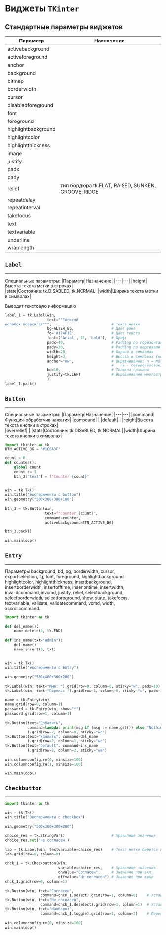 # Виджеты `TKinter`

## Стандартные параметры виджетов

|Параметр|Назначение|
|---|---|
|activebackground| |
|activeforeground| |
|anchor| |  
|background| |
|bitmap| |
|borderwidth| |
|cursor| |  
|disabledforeground| |
|font| |
|foreground| |  
|highlightbackground| |
|highlightcolor| |  
|highlightthickness| |
|image| |
|justify| |  
|padx| |
|pady| |
|relief|тип бордюра tk.FLAT, RAISED, SUNKEN, GROOVE, RIDGE|
|repeatdelay| |  
|repeatinterval| |
|takefocus| |
|text| |  
|textvariable| |
|underline| |
|wraplength| |

## `Label`
***
Специальные параметры:
|Параметр|Назначение|
|---|---|
|height|Высота текста метки в строках|  
|state|Состояние: tk.DISABLED, tk.NORMAL|
|width|Ширина текста метки в символах|


Выводит текстовую информацию
```python
label_1 = tk.Label(win,  
                   text="""Асисяй  
колобок повесился""",                           # текст метки  
                   bg=ALTER_BG,                 # Цвет фона  
                   fg='#124F1E',                # Цвет текста  
                   font=('Arial', 15, 'bold'),  # Шрифт  
                   padx=40,                     # Padding по горизонтали  
                   pady=20,                     # Padding по вертикали  
                   width=20,                    # Ширина в символах  
                   height=3,                    # Высота в симловах (количество строк)  
                   anchor="nw",                 # Выравнивание: n = North(верх)... и т.д.  
                                                #   ne - Северо-восток, center - центр                   relief=tk.RAISED,            # Стиль границы  
                   bd=10,                       # Толщина границы  
                   justify=tk.LEFT              # Выравнивание многострочного текста  
                   )  
label_1.pack()
```


## `Button`
***
Специальные параметры:
|Параметр|Назначение|
|---|---|
|command|Функция-обработчик нажатия|
|compound| |
|default| |
|height|Высота текста кнопки в строках|  
|overrelief| |
|state|Состояние: tk.DISABLED, tk.NORMAL|
|width|Ширина текста кнопки в символах|

```python
import tkinter as tk  
BTN_ACTIVE_BG = "#1E6A3F"  

count = 0  
def counter():  
    global count  
    count += 1  
    btn_3["text"] = f"Counter {count}"  
  
  
win = tk.Tk()  
win.title("Эксперименты с button")  
win.geometry("500x300+300+100")  
  
btn_3 = tk.Button(win,  
                  text=f"Counter {count}",  
                  command=counter,  
                  activebackground=BTN_ACTIVE_BG)  
  
btn_3.pack()  
  
win.mainloop()
```


## `Entry`
***
Параметры
background, bd, bg, borderwidth, cursor,  
exportselection, fg, font, foreground, highlightbackground,  
highlightcolor, highlightthickness, insertbackground,  
insertborderwidth, insertofftime, insertontime, insertwidth,  
invalidcommand, invcmd, justify, relief, selectbackground,  
selectborderwidth, selectforeground, show, state, takefocus,  
textvariable, validate, validatecommand, vcmd, width,  
xscrollcommand.

```python
import tkinter as tk  
  
def del_name():  
    name.delete(0, tk.END)  
  
def ins_name(txt="admin"):  
    del_name()  
    name.insert(0, txt)  
  
  
win = tk.Tk()  
win.title("Эксперименты с Entry")  
  
win.geometry("500x400+300+200")  
  
tk.Label(win, text="Имя: ").grid(row=0, column=0, sticky="w", padx=10)  
tk.Label(win, text="Пароль: ").grid(row=1, column=0, sticky="w", padx=10)  
  
name = tk.Entry(win)  
name.grid(row=0, column=1)  
password = tk.Entry(win, show="*")  
password.grid(row=1, column=1)  
  
tk.Button(text="Добавить",  
          command=lambda: print(msg if (msg := name.get()) else "Nothing")  
          ).grid(row=2, column=0, sticky="we")  
tk.Button(text="Удалить", command=del_name  
          ).grid(row=2, column=1, sticky="we")  
tk.Button(text="Default", command=ins_name  
          ).grid(row=2, column=2, sticky="we")  
  
win.columnconfigure(0, minsize=100)  
win.columnconfigure(1, minsize=100)  
  
win.mainloop()
```

## `Checkbutton`
***

```python
import tkinter as tk  
  
win = tk.Tk()  
win.title("Эксперименты с checkbox")  
  
win.geometry("500x300+300+200")  
  
choice_res = tk.StringVar()                     # Хранилище значения  
choice_res.set('Не согласен')  
  
lab = tk.Label(win, textvariable=choice_res)    # Текст метки берется из хранилища  
lab.grid(row=0, column=0)  
  
chck_1 = tk.Checkbutton(win,  
                        variable=choice_res,    # Хранилище значения  
                        onvalue="Согласен",     # Значение при вкл  
                        offvalue="Не согласен") # Значение при выкл  
chck_1.grid(row=0, column=1)  
  
tk.Button(win, text="Согласен",  
                command=chck_1.select).grid(row=1, column=0)    # Установить ДА  
tk.Button(win, text="Не согласен",  
                command=chck_1.deselect).grid(row=1, column=1)  # Установить НЕТ  
tk.Button(win, text="Наоборот",  
                command=chck_1.toggle).grid(row=1, column=2)    # Переключатель  
  
win.columnconfigure(0, minsize=100)  
win.mainloop()
```
